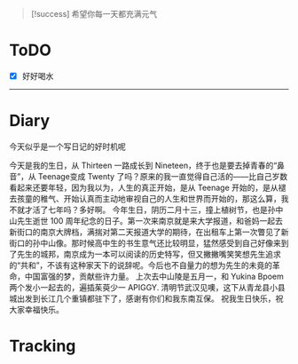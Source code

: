 > [!success] 希望你每一天都充满元气
# ToDO
- [x] 好好喝水
---

# Diary
今天似乎是一个写日记的好时机呢

今天是我的生日，从 Thirteen 一路成长到 Nineteen，终于也是要去掉青春的“鼻音”，从 Teenage变成 Twenty 了吗？原来的我一直觉得自己活的——比自己岁数看起来还要年轻，因为我以为，人生的真正开始，是从 Teenage 开始的，是从褪去孩童的稚气、开始认真而主动地审视自己的人生和世界而开始的，那这么算，我不就才活了七年吗？多好啊。
今年生日，阴历二月十三，撞上植树节，也是孙中山先生逝世 100 周年纪念的日子。第一次来南京就是来大学报道，和爸妈一起去新街口的南京大牌档，满揣对第二天报道大学的期待，在出租车上第一次瞥见了新街口的孙中山像。那时候高中生的书生意气还比较明显，猛然感受到自己好像来到了先生的城邦，南京成为一本可以阅读的历史特写，但又撇撇嘴笑笑想先生追求的“共和”，不该有这种家天下的说辞呢。今后也不自量力的想为先生的未竟的革命，中国富强的梦，贡献些许力量。
上次去中山陵是五月一，和 Yukina Bpoem 两个发小一起去的，遍插茱萸少一 APIGGY.  清明节武汉见噢，这下从青龙县小县城出发到长江几个重镇都驻下了，感谢有你们和我东南互保。
祝我生日快乐，祝大家幸福快乐。
# Tracking







